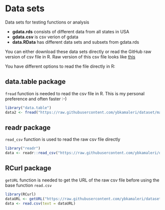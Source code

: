 # Data sets
Data sets for testing functions or analysis

- **gdata.rds** consists of different data from all states in USA
- **gdata.csv** is csv verion of gdata
- **data.RData** has different data sets and subsets from gdata.rds

You can either download these data sets directly or read the GitHub raw
version of csv file in R. Raw version of this csv file looks like [this](https://raw.githubusercontent.com/ybkamaleri/dataset/master/gdata.csv)

You have different options to read the file directly in R:

## data.table package
`fread` function is needed to read the csv file in R. This is my personal preference and often faster :-)

``` R
library("data.table")
data2 <- fread("https://raw.githubusercontent.com/ybkamaleri/dataset/master/gdata.csv")
```

## readr package
`read_csv` function is used to read the raw csv file directly

``` R
library("readr")
data <- readr::read_csv("https://raw.githubusercontent.com/ybkamaleri/dataset/master/gdata.csv")
```
## RCurl package

`getURL` function is needed to get the URL of the raw csv file before using the base function `read.csv`

``` R
library(RCurl)
dataURL <- getURL("https://raw.githubusercontent.com/ybkamaleri/dataset/master/gdata.csv")
data <- read.csv(text = dataURL)
```
